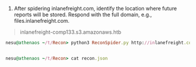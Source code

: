 1. After spidering inlanefreight.com, identify the location where future reports will be stored. Respond with the full domain, e.g., files.inlanefreight.com.
>  inlanefreight-comp133.s3.amazonaws.htb

```rb
nesu@athenaos ~/t/Recon> python3 ReconSpider.py http://inlanefreight.com


nesu@athenaos ~/t/Recon> cat recon.json

```

